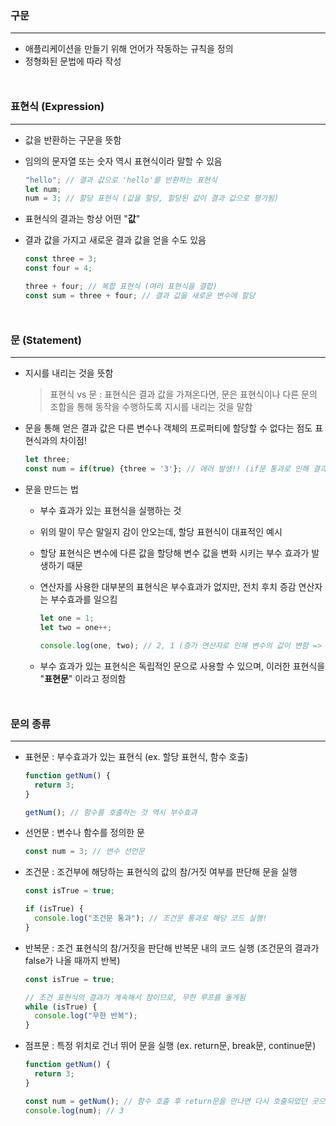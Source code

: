 ### 구문

---

- 애플리케이션을 만들기 위해 언어가 작동하는 규칙을 정의
- 정형화된 문법에 따라 작성

<div style="margin: 50px"></div>

### 표현식 (Expression)

---

- 값을 반환하는 구문을 뜻함

- 임의의 문자열 또는 숫자 역시 표현식이라 말할 수 있음
  ```js
  "hello"; // 결과 값으로 'hello'를 반환하는 표현식
  let num;
  num = 3; // 할당 표현식 (값을 할당, 할당된 값이 결과 값으로 평가됨)
  ```
- 표현식의 결과는 항상 어떤 "**값**"
- 결과 값을 가지고 새로운 결과 값을 얻을 수도 있음

  ```js
  const three = 3;
  const four = 4;

  three + four; // 복합 표현식 (여러 표현식을 결합)
  const sum = three + four; // 결과 값을 새로운 변수에 할당
  ```

<div style="margin: 50px"></div>

### 문 (Statement)

---

- 지시를 내리는 것을 뜻함

  > 표현식 vs 문 : 표현식은 결과 값을 가져온다면, 문은 표현식이나 다른 문의 조합을 통해 동작을 수행하도록 지시를 내리는 것을 말함

- 문을 통해 얻은 결과 값은 다른 변수나 객체의 프로퍼티에 할당할 수 없다는 점도 표현식과의 차이점!

  ```js
  let three;
  const num = if(true) {three = '3'}; // 에러 발생!! (if문 통과로 인해 결과 값 '3'을 얻지만 변수에 할당하는 것은 불가능)
  ```

- 문을 만드는 법

  - 부수 효과가 있는 표현식을 실행하는 것
  - 위의 말이 무슨 말일지 감이 안오는데, 할당 표현식이 대표적인 예시
  - 할당 표현식은 변수에 다른 값을 할당해 변수 값을 변화 시키는 부수 효과가 발생하기 때문
  - 연산자를 사용한 대부분의 표현식은 부수효과가 없지만, 전치 후치 증감 연산자는 부수효과를 일으킴

    ```js
    let one = 1;
    let two = one++;

    console.log(one, two); // 2, 1 (증가 연산자로 인해 변수의 값이 변함 => 부수효과)
    ```

  - 부수 효과가 있는 표현식은 독립적인 문으로 사용할 수 있으며, 이러한 표현식을 "**표현문**" 이라고 정의함

<div style="margin: 50px"></div>

### 문의 종류

---

- 표현문 : 부수효과가 있는 표현식 (ex. 할당 표현식, 함수 호출)

  ```js
  function getNum() {
    return 3;
  }

  getNum(); // 함수를 호출하는 것 역시 부수효과
  ```

- 선언문 : 변수나 함수를 정의한 문

  ```js
  const num = 3; // 변수 선언문
  ```

- 조건문 : 조건부에 해당하는 표현식의 값의 참/거짓 여부를 판단해 문을 실행

  ```js
  const isTrue = true;

  if (isTrue) {
    console.log("조건문 통과"); // 조건문 통과로 해당 코드 실행!
  }
  ```

- 반복문 : 조건 표현식의 참/거짓을 판단해 반복문 내의 코드 실행 (조건문의 결과가 false가 나올 때까지 반복)

  ```js
  const isTrue = true;

  // 조건 표현식의 결과가 계속해서 참이므로, 무한 루프를 돌게됨
  while (isTrue) {
    console.log("무한 반복");
  }
  ```

- 점프문 : 특정 위치로 건너 뛰어 문을 실행 (ex. return문, break문, continue문)

  ```js
  function getNum() {
    return 3;
  }

  const num = getNum(); // 함수 호출 후 return문을 만나면 다시 호출되었던 곳으로 돌아와 값을 전달
  console.log(num); // 3
  ```
